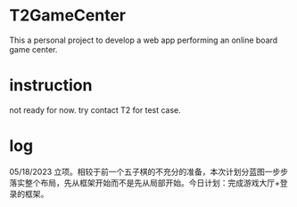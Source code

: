 # T2GameCenter
This a personal project to develop a web app performing an online board game center.

# instruction
not ready for now.
try contact T2 for test case.

# log
05/18/2023 立项。相较于前一个五子棋的不充分的准备，本次计划分蓝图一步步落实整个布局，先从框架开始而不是先从局部开始。今日计划：完成游戏大厅+登录的框架。